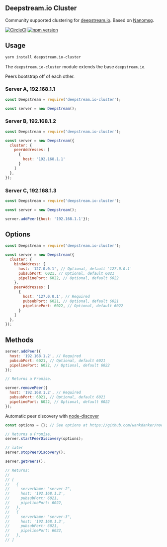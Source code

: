 ## Deepstream.io Cluster
Community supported clustering for [deepstream.io](https://github.com/deepstreamIO/deepstream.io). Based on [Nanomsg](http://nanomsg.org/).

[![CircleCI](https://circleci.com/gh/wehriam/deepstream.io-cluster.svg?style=svg)](https://circleci.com/gh/wehriam/deepstream.io-cluster) [![npm version](https://badge.fury.io/js/deepstream.io-cluster.svg)](http://badge.fury.io/js/deepstream.io-cluster)

## Usage

```sh
yarn install deepstream.io-cluster
```

The `deepstream.io-cluster` module extends the base `deepstream.io`.

Peers bootstrap off of each other.

### Server A, 192.168.1.1

```js
const Deepstream = require('deepstream.io-cluster');

const server = new Deepstream();
```

### Server B, 192.168.1.2

```js
const Deepstream = require('deepstream.io-cluster');

const server = new Deepstream({
  cluster: {
    peerAddresses: [
      {
        host: '192.168.1.1'
      }
    ]
  },
});
```

### Server C, 192.168.1.3

```js
const Deepstream = require('deepstream.io-cluster');

const server = new Deepstream();

server.addPeer({host: '192.168.1.1'});
```

## Options

```js
const Deepstream = require('deepstream.io-cluster');

const server = new Deepstream({
  cluster: {
    bindAddress: {
      host: '127.0.0.1', // Optional, default '127.0.0.1'
      pubsubPort: 6021, // Optional, default 6021
      pipelinePort: 6022, // Optional, default 6022
    },
    peerAddresses: [
      {
        host: '127.0.0.1', // Required
        pubsubPort: 6021, // Optional, default 6021
        pipelinePort: 6022, // Optional, default 6022
      }
    ]
  },
});
```

## Methods

```js
server.addPeer({
  host: '192.168.1.2', // Required
  pubsubPort: 6021, // Optional, default 6021
  pipelinePort: 6022, // Optional, default 6022
});
```

```js
// Returns a Promise.

server.removePeer({
  host: '192.168.1.2', // Required
  pubsubPort: 6021, // Optional, default 6021
  pipelinePort: 6022, // Optional, default 6022
});
```

Automatic peer discovery with [node-discover](https://github.com/wankdanker/node-discover)

```js
const options = {}; // See options at https://github.com/wankdanker/node-discover#constructor

// Returns a Promise.
server.startPeerDiscovery(options);

// later
server.stopPeerDiscovery();
```

```js
server.getPeers();

// Returns:
//
// [
//   {
//     serverName: "server-2",
//     host: '192.168.1.2',
//     pubsubPort: 6021,
//     pipelinePort: 6022,
//   },
//   {
//     serverName: "server-3",
//     host: '192.168.1.3',
//     pubsubPort: 6021,
//     pipelinePort: 6022,
//   },
// ]
```


